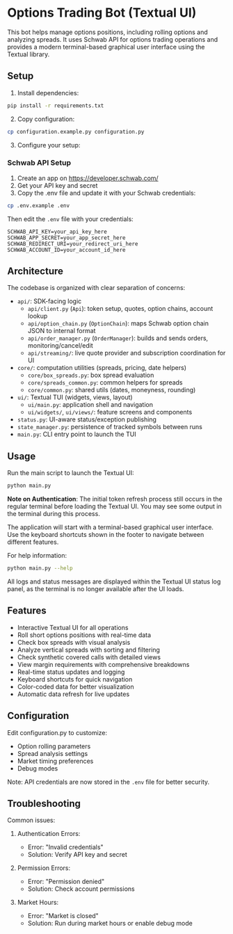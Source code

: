 # Options Trading Bot (Textual UI)

This bot helps manage options positions, including rolling options and analyzing spreads. 
It uses Schwab API for options trading operations and provides a modern terminal-based 
graphical user interface using the Textual library.

## Setup

1. Install dependencies:
```bash
pip install -r requirements.txt
```

2. Copy configuration:
```bash
cp configuration.example.py configuration.py
```

3. Configure your setup:

### Schwab API Setup
1. Create an app on https://developer.schwab.com/
2. Get your API key and secret
3. Copy the .env file and update it with your Schwab credentials:
```bash
cp .env.example .env
```
Then edit the `.env` file with your credentials:
```env
SCHWAB_API_KEY=your_api_key_here
SCHWAB_APP_SECRET=your_app_secret_here
SCHWAB_REDIRECT_URI=your_redirect_uri_here
SCHWAB_ACCOUNT_ID=your_account_id_here
```

## Architecture

The codebase is organized with clear separation of concerns:
- `api/`: SDK-facing logic
  - `api/client.py` (`Api`): token setup, quotes, option chains, account lookup
  - `api/option_chain.py` (`OptionChain`): maps Schwab option chain JSON to internal format
  - `api/order_manager.py` (`OrderManager`): builds and sends orders, monitoring/cancel/edit
  - `api/streaming/`: live quote provider and subscription coordination for UI
- `core/`: computation utilities (spreads, pricing, date helpers)
  - `core/box_spreads.py`: box spread evaluation
  - `core/spreads_common.py`: common helpers for spreads
  - `core/common.py`: shared utils (dates, moneyness, rounding)
- `ui/`: Textual TUI (widgets, views, layout)
  - `ui/main.py`: application shell and navigation
  - `ui/widgets/`, `ui/views/`: feature screens and components
- `status.py`: UI-aware status/exception publishing
- `state_manager.py`: persistence of tracked symbols between runs
- `main.py`: CLI entry point to launch the TUI

## Usage

Run the main script to launch the Textual UI:
```bash
python main.py
```

**Note on Authentication**: The initial token refresh process still occurs in the regular terminal before loading the Textual UI. You may see some output in the terminal during this process.

The application will start with a terminal-based graphical user interface.
Use the keyboard shortcuts shown in the footer to navigate between different features.

For help information:
```bash
python main.py --help
```

All logs and status messages are displayed within the Textual UI status log panel, as the terminal is no longer available after the UI loads.

## Features

- Interactive Textual UI for all operations
- Roll short options positions with real-time data
- Check box spreads with visual analysis
- Analyze vertical spreads with sorting and filtering
- Check synthetic covered calls with detailed views
- View margin requirements with comprehensive breakdowns
- Real-time status updates and logging
- Keyboard shortcuts for quick navigation
- Color-coded data for better visualization
- Automatic data refresh for live updates

## Configuration

Edit configuration.py to customize:
- Option rolling parameters
- Spread analysis settings
- Market timing preferences
- Debug modes

Note: API credentials are now stored in the `.env` file for better security.

## Troubleshooting

Common issues:

1. Authentication Errors:
   - Error: "Invalid credentials"
   - Solution: Verify API key and secret

2. Permission Errors:
   - Error: "Permission denied"
   - Solution: Check account permissions

3. Market Hours:
   - Error: "Market is closed"
   - Solution: Run during market hours or enable debug mode
